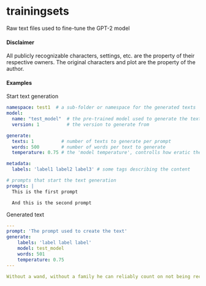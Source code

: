 # trainingsets
Raw text files used to fine-tune the GPT-2 model

#### Disclaimer

All publicly recognizable characters, settings, etc. are the property of their respective owners. The original characters and plot are the property of the author.


#### Examples

Start text generation

```yaml
namespace: test1  # a sub-folder or namespace for the generated texts
model:
  name: "test_model"  # the pre-trained model used to generate the texts with
  version: 1          # the version to generate from

generate:
  texts: 1          # number of texts to generate per prompt
  words: 500        # number of words per text to generate
  temperature: 0.75 # the 'model temperature', controlls how eratic the text will be.

metadata:
  labels: 'label1 label2 label3' # some tags describing the content

# prompts that start the text generation
prompts: |
  This is the first prompt

  And this is the second prompt
```

Generated text

```yaml
---
prompt: 'The prompt used to create the text'
generate:
	labels: 'label label label'
	model: test_model
	words: 501
	temperature: 0.75
---

Without a wand, without a family he can reliably count on not being recognized, and without his own parents helping him, which isn’t a stretch."I’m sorry, I can’t even help you," he murmurs, brushing his hair back from his forehead."You’re a boy, Harry."
```
